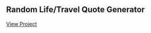 ## Random Life/Travel Quote Generator 
 [View Project](https://jon-laboy.github.io/javascript-quote-generator/)